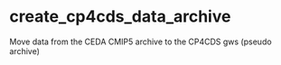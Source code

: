 # create_cp4cds_data_archive
Move data from the CEDA CMIP5 archive to the CP4CDS gws (pseudo archive)

